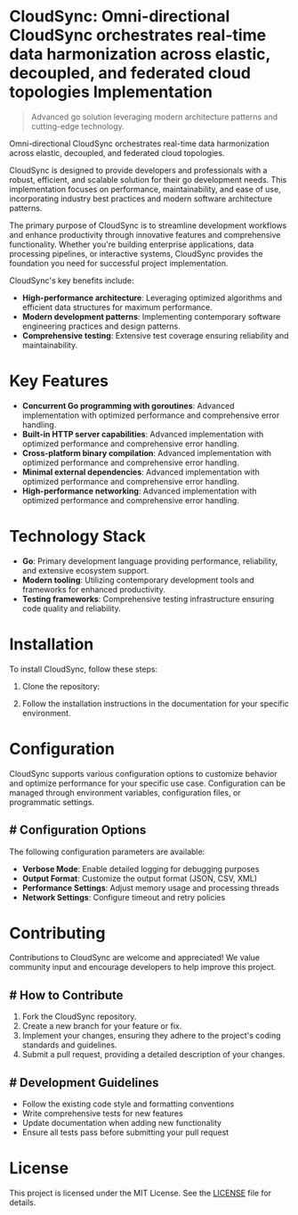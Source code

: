 <!-- fallback_CloudSync_20250804193544_48020 -->

# CloudSync: Omni-directional CloudSync orchestrates real-time data harmonization across elastic, decoupled, and federated cloud topologies Implementation
> Advanced go solution leveraging modern architecture patterns and cutting-edge technology.

Omni-directional CloudSync orchestrates real-time data harmonization across elastic, decoupled, and federated cloud topologies.

CloudSync is designed to provide developers and professionals with a robust, efficient, and scalable solution for their go development needs. This implementation focuses on performance, maintainability, and ease of use, incorporating industry best practices and modern software architecture patterns.

The primary purpose of CloudSync is to streamline development workflows and enhance productivity through innovative features and comprehensive functionality. Whether you're building enterprise applications, data processing pipelines, or interactive systems, CloudSync provides the foundation you need for successful project implementation.

CloudSync's key benefits include:

* **High-performance architecture**: Leveraging optimized algorithms and efficient data structures for maximum performance.
* **Modern development patterns**: Implementing contemporary software engineering practices and design patterns.
* **Comprehensive testing**: Extensive test coverage ensuring reliability and maintainability.

# Key Features

* **Concurrent Go programming with goroutines**: Advanced implementation with optimized performance and comprehensive error handling.
* **Built-in HTTP server capabilities**: Advanced implementation with optimized performance and comprehensive error handling.
* **Cross-platform binary compilation**: Advanced implementation with optimized performance and comprehensive error handling.
* **Minimal external dependencies**: Advanced implementation with optimized performance and comprehensive error handling.
* **High-performance networking**: Advanced implementation with optimized performance and comprehensive error handling.

# Technology Stack

* **Go**: Primary development language providing performance, reliability, and extensive ecosystem support.
* **Modern tooling**: Utilizing contemporary development tools and frameworks for enhanced productivity.
* **Testing frameworks**: Comprehensive testing infrastructure ensuring code quality and reliability.

# Installation

To install CloudSync, follow these steps:

1. Clone the repository:


2. Follow the installation instructions in the documentation for your specific environment.

# Configuration

CloudSync supports various configuration options to customize behavior and optimize performance for your specific use case. Configuration can be managed through environment variables, configuration files, or programmatic settings.

## # Configuration Options

The following configuration parameters are available:

* **Verbose Mode**: Enable detailed logging for debugging purposes
* **Output Format**: Customize the output format (JSON, CSV, XML)
* **Performance Settings**: Adjust memory usage and processing threads
* **Network Settings**: Configure timeout and retry policies

# Contributing

Contributions to CloudSync are welcome and appreciated! We value community input and encourage developers to help improve this project.

## # How to Contribute

1. Fork the CloudSync repository.
2. Create a new branch for your feature or fix.
3. Implement your changes, ensuring they adhere to the project's coding standards and guidelines.
4. Submit a pull request, providing a detailed description of your changes.

## # Development Guidelines

* Follow the existing code style and formatting conventions
* Write comprehensive tests for new features
* Update documentation when adding new functionality
* Ensure all tests pass before submitting your pull request

# License

This project is licensed under the MIT License. See the [LICENSE](https://github.com/Coralnws/CloudSync/blob/main/LICENSE) file for details.

